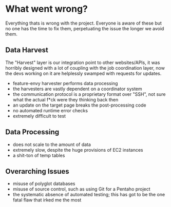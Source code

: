 # What went wrong?
Everything thats is wrong with the project. Everyone is aware of these but no one has the time to fix them, perpetuating the issue the longer we avoid them.

## Data Harvest
The "Harvest" layer is our integration point to other websites/APIs, it was horribly designed with a lot of coupling with the job coordination layer, now the devs working on it are helplessly swamped with requests for updates.
- feature-envy harvester performs data processing
- the harvesters are vastly dependent on a coordinator system
- the communication protocol is a proprietary format over "SSH", not sure what the actual f*ck were they thinking back then 
- an update on the target page breaks the post-processing code
- no automated runtime error checks
- extremely difficult to test

## Data Processing
- does not scale to the amount of data
- extremely slow, despite the huge provisions of EC2 instances
- a shit-ton of temp tables

## Overarching Issues
- misuse of polyglot databases
- misuse of source control, such as using Git for a Pentaho project
- the systematic absence of automated testing; this has got to be the one fatal flaw that irked me the most
